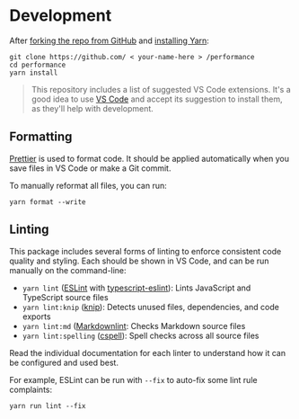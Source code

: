 # Development

After [forking the repo from GitHub](https://help.github.com/articles/fork-a-repo) and [installing Yarn](https://yarnpkg.com/getting-started):

```shell
git clone https://github.com/ < your-name-here > /performance
cd performance
yarn install
```

> This repository includes a list of suggested VS Code extensions.
> It's a good idea to use [VS Code](https://code.visualstudio.com) and accept its suggestion to install them, as they'll help with development.

## Formatting

[Prettier](https://prettier.io) is used to format code.
It should be applied automatically when you save files in VS Code or make a Git commit.

To manually reformat all files, you can run:

```shell
yarn format --write
```

## Linting

This package includes several forms of linting to enforce consistent code quality and styling.
Each should be shown in VS Code, and can be run manually on the command-line:

- `yarn lint` ([ESLint](https://eslint.org) with [typescript-eslint](https://typescript-eslint.io)): Lints JavaScript and TypeScript source files
- `yarn lint:knip` ([knip](https://github.com/webpro/knip)): Detects unused files, dependencies, and code exports
- `yarn lint:md` ([Markdownlint](https://github.com/DavidAnson/markdownlint): Checks Markdown source files
- `yarn lint:spelling` ([cspell](https://cspell.org)): Spell checks across all source files

Read the individual documentation for each linter to understand how it can be configured and used best.

For example, ESLint can be run with `--fix` to auto-fix some lint rule complaints:

```shell
yarn run lint --fix
```
